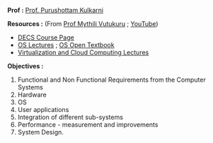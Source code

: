**Prof :** [Prof. Purushottam Kulkarni](https://www.cse.iitb.ac.in/~puru/)

**Resources :** (From [Prof Mythili Vutukuru](https://www.cse.iitb.ac.in/~mythili/) ; [YouTube](https://www.youtube.com/@mythilivutukuru6136/playlists)) 
- [DECS Course Page](https://www.cse.iitb.ac.in/~mythili/decs/)
- [OS Lectures](https://www.cse.iitb.ac.in/~mythili/os/) ; [OS Open Textbook](https://pages.cs.wisc.edu/~remzi/OSTEP/)
- [Virtualization and Cloud Computing Lectures](https://www.cse.iitb.ac.in/~mythili/virtcc/)

**Objectives :**
1. Functional and Non Functional Requirements from the Computer Systems
2. Hardware
3. OS
4. User applications
5. Integration of different sub-systems
6. Performance - measurement and improvements
7. System Design.



